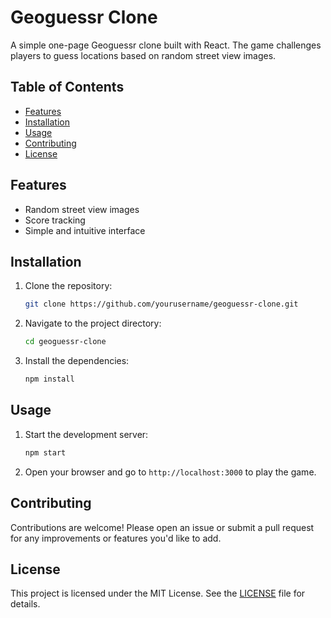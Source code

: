 # Geoguessr Clone

A simple one-page Geoguessr clone built with React. The game challenges players to guess locations based on random street view images.

## Table of Contents

- [Features](#features)
- [Installation](#installation)
- [Usage](#usage)
- [Contributing](#contributing)
- [License](#license)

## Features

- Random street view images
- Score tracking
- Simple and intuitive interface

## Installation

1. Clone the repository:
   ```bash
   git clone https://github.com/yourusername/geoguessr-clone.git
   ```
2. Navigate to the project directory:
   ```bash
   cd geoguessr-clone
   ```
3. Install the dependencies:
   ```bash
   npm install
   ```

## Usage

1. Start the development server:
   ```bash
   npm start
   ```
2. Open your browser and go to `http://localhost:3000` to play the game.

## Contributing

Contributions are welcome! Please open an issue or submit a pull request for any improvements or features you'd like to add.

## License

This project is licensed under the MIT License. See the [LICENSE](LICENSE) file for details.
